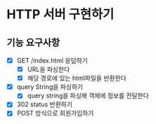 # HTTP 서버 구현하기

## 기능 요구사항
- [x] GET /index.html 응답하기
    - [x] URL을 파싱한다
    - [x] 해당 경로에 있는 html파일을 반환한다
- [x] query String을 파싱하기
    - [x] query string을 파싱해 객체에 정보를 전달한다
- [x] 302 status 반환하기
- [x] POST 방식으로 회원가입하기
